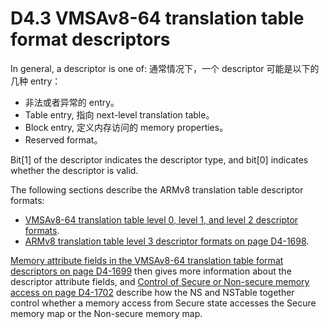 # D4.3 VMSAv8-64 translation table format descriptors

In general, a descriptor is one of:
通常情况下，一个 descriptor 可能是以下的几种 entry：
* 非法或者异常的 entry。
* Table entry, 指向 next-level translation table。
* Block entry, 定义内存访问的 memory properties。
* Reserved format。

Bit[1] of the descriptor indicates the descriptor type, and bit[0] indicates whether the descriptor is valid.

The following sections describe the ARMv8 translation table descriptor formats:
* [VMSAv8-64 translation table level 0, level 1, and level 2 descriptor formats](#).
* [ARMv8 translation table level 3 descriptor formats on page D4-1698](#).

[Memory attribute fields in the VMSAv8-64 translation table format descriptors on page D4-1699](#) then gives more information about the descriptor attribute fields, and [Control of Secure or Non-secure memory access on page D4-1702](#) describe how the NS and NSTable together control whether a memory access from Secure state accesses the Secure memory map or the Non-secure memory map.
